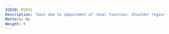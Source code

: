 ```yaml
---
ICD10: M1031
Description: "Gout due to impairment of renal function: Shoulder region"
Matters: No
Weight: 0
---
```

